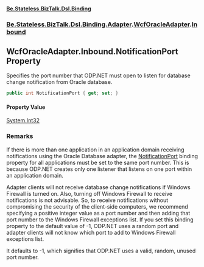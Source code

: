 #### [Be.Stateless.BizTalk.Dsl.Binding](README.md 'README')
### [Be.Stateless.BizTalk.Dsl.Binding.Adapter](Be.Stateless.BizTalk.Dsl.Binding.Adapter.md 'Be.Stateless.BizTalk.Dsl.Binding.Adapter').[WcfOracleAdapter](WcfOracleAdapter.md 'Be.Stateless.BizTalk.Dsl.Binding.Adapter.WcfOracleAdapter').[Inbound](WcfOracleAdapter.Inbound.md 'Be.Stateless.BizTalk.Dsl.Binding.Adapter.WcfOracleAdapter.Inbound')

## WcfOracleAdapter.Inbound.NotificationPort Property

Specifies the port number that ODP.NET must open to listen for database change notification from Oracle database.

```csharp
public int NotificationPort { get; set; }
```

#### Property Value
[System.Int32](https://docs.microsoft.com/en-us/dotnet/api/System.Int32 'System.Int32')

### Remarks

If there is more than one application in an application domain receiving notifications using the Oracle Database
adapter, the [NotificationPort](WcfOracleAdapter.Inbound.NotificationPort.md 'Be.Stateless.BizTalk.Dsl.Binding.Adapter.WcfOracleAdapter.Inbound.NotificationPort') binding property for all applications must be set to the same port
number. This is because ODP.NET creates only one listener that listens on one port within an application domain.

Adapter clients will not receive database change notifications if Windows Firewall is turned on. Also, turning off
Windows Firewall to receive notifications is not advisable. So, to receive notifications without compromising the
security of the client-side computers, we recommend specifying a positive integer value as a port number and then
adding that port number to the Windows Firewall exceptions list. If you set this binding property to the default
value of -1, ODP.NET uses a random port and adapter clients will not know which port to add to Windows Firewall
exceptions list.

It defaults to -1, which signifies that ODP.NET uses a valid, random, unused port number.